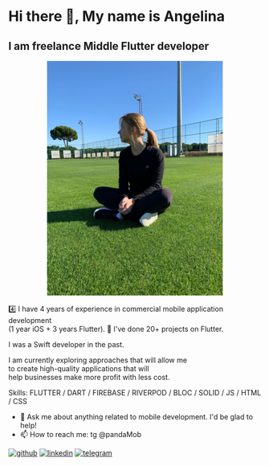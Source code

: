 <h1> Hi there 👋, My name is Angelina </h1>
<h2> I am freelance Middle Flutter developer </h2>

<p align="center">
  <img src="av-2.jpg" width="350" title="avatar">
</p>


4️⃣ I have 4 years of experience in commercial mobile application development <br>(1 year iOS + 3 years Flutter). 
🧗 I've done 20+ projects on Flutter. 

I was a Swift developer in the past. 

I am currently exploring approaches that will allow me <br>to create high-quality applications that will <br>help businesses make more profit with less cost.

 Skills: FLUTTER / DART / FIREBASE / RIVERPOD / BLOC / SOLID / JS / HTML / CSS

- 💬 Ask me about anything related to mobile development. I'd be glad to help! 
- 📫 How to reach me: tg @pandaMob 


[<img src='https://cdn.jsdelivr.net/npm/simple-icons@3.0.1/icons/github.svg' alt='github' height='40'>](https://github.com/asg1997)  [<img src='https://cdn.jsdelivr.net/npm/simple-icons@3.0.1/icons/linkedin.svg' alt='linkedin' height='40'>](https://www.linkedin.com/in/https://www.linkedin.com/in/angelina-gromova-b3ba71224/)  [<img src='https://cdn.jsdelivr.net/npm/simple-icons@3.0.1/icons/telegram.svg' alt='telegram' height='40'>](@pandaMob)  

